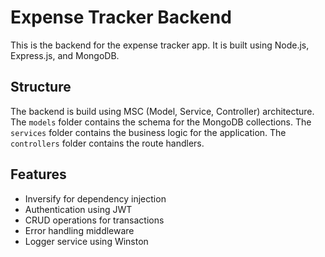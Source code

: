 # Expense Tracker Backend

This is the backend for the expense tracker app. It is built using Node.js, Express.js, and MongoDB.

## Structure

The backend is build using MSC (Model, Service, Controller) architecture. The `models` folder contains the schema for the MongoDB collections. The `services` folder contains the business logic for the application. The `controllers` folder contains the route handlers.

## Features

- Inversify for dependency injection
- Authentication using JWT
- CRUD operations for transactions
- Error handling middleware
- Logger service using Winston
